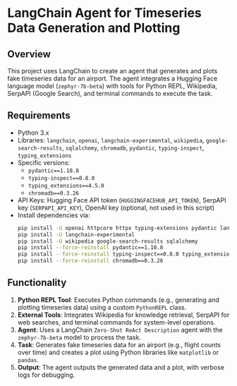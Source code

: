 # LangChain Agent for Timeseries Data Generation and Plotting

## Overview
This project uses LangChain to create an agent that generates and plots fake timeseries data for an airport. The agent integrates a Hugging Face language model (`zephyr-7b-beta`) with tools for Python REPL, Wikipedia, SerpAPI (Google Search), and terminal commands to execute the task.

## Requirements
- Python 3.x
- Libraries: `langchain`, `openai`, `langchain-experimental`, `wikipedia`, `google-search-results`, `sqlalchemy`, `chromadb`, `pydantic`, `typing-inspect`, `typing_extensions`
- Specific versions:
  - `pydantic==1.10.8`
  - `typing-inspect==0.8.0`
  - `typing_extensions==4.5.0`
  - `chromadb==0.3.26`
- API Keys: Hugging Face API token (`HUGGINGFACEHUB_API_TOKEN`), SerpAPI key (`SERPAPI_API_KEY`), OpenAI key (optional, not used in this script)
- Install dependencies via:
  ```bash
  pip install -U openai httpcore httpx typing-extensions pydantic langchain
  pip install -U langchain-experimental
  pip install -U wikipedia google-search-results sqlalchemy
  pip install --force-reinstall pydantic==1.10.8
  pip install --force-reinstall typing-inspect==0.8.0 typing_extensions==4.5.0
  pip install --force-reinstall chromadb==0.3.26
  ```

## Functionality
1. **Python REPL Tool**: Executes Python commands (e.g., generating and plotting timeseries data) using a custom `PythonREPL` class.
2. **External Tools**: Integrates Wikipedia for knowledge retrieval, SerpAPI for web searches, and terminal commands for system-level operations.
3. **Agent**: Uses a LangChain `Zero-Shot ReAct Description` agent with the `zephyr-7b-beta` model to process the task.
4. **Task**: Generates fake timeseries data for an airport (e.g., flight counts over time) and creates a plot using Python libraries like `matplotlib` or `pandas`.
5. **Output**: The agent outputs the generated data and a plot, with verbose logs for debugging.

